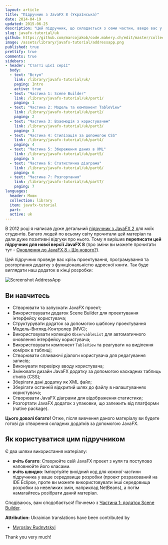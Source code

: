 ```yaml
---
layout: article
title: "Підручник з JavaFX 8 (Українська)"
date: 2014-04-19
updated: 2015-06-25
description: "Цей підручник, що складається з семи частин, введе вас у проектування, програмування та розгортання додатку Адресна книга за допомогою JavaFX"
slug: javafx-tutorial/uk
github: https://github.com/marcojakob/code.makery.ch/edit/master/collections/library/javafx-tutorial-uk.md
image: /assets/library/javafx-tutorial/addressapp.png
published: true
prettify: true
comments: true
sidebars:
- header: "Статті цієї серії"
  body:
  - text: "Вступ"
    link: /library/javafx-tutorial/uk/
    paging: Intro
    active: true
  - text: "Частина 1: Scene Builder"
    link: /library/javafx-tutorial/uk/part1/
    paging: 1
  - text: "Частина 2: Модель та компонент TableView"
    link: /library/javafx-tutorial/uk/part2/
    paging: 2
  - text: "Частина 3: Взаємодія з користувачем"
    link: /library/javafx-tutorial/uk/part3/
    paging: 3
  - text: "Частина 4: Стилізація за допомогою CSS"
    link: /library/javafx-tutorial/uk/part4/
    paging: 4
  - text: "Частина 5: Збереження даних в XML"
    link: /library/javafx-tutorial/uk/part5/
    paging: 5
  - text: "Частина 6: Статистична діаграма"
    link: /library/javafx-tutorial/uk/part6/
    paging: 6
  - text: "Частина 7: Розгортання"
    link: /library/javafx-tutorial/uk/part7/
    paging: 7
languages: 
  header: Мови
  collection: library
  item: javafx-tutorial
  part: 
  active: uk
---
```


В 2012 році я написав дуже детальний [підручник з JavaFX 2](/library/javafx-2-tutorial/) для моїх студентів. Багато людей по всьому світу прочитали цей матеріал та дали дуже позитивні відгуки про нього. Тому я вирішив **переписати цей підручник для нової версії JavaFX 8** (про зміни ви можете прочитати тут - [Оновлення до JavaFX 8 - Що нового?](/blog/update-to-javafx-8-whats-new/ "Update to JavaFX 8 - What's New")).

Цей підручник проведе вас крізь проектування, програмування та розгортання додатку з функціональністю адресної книги. Так буде виглядати наш додаток в кінці розробки:

![Screenshot AddressApp](/assets/library/javafx-tutorial/addressapp.png "AdressApp")

## Ви навчитесь

- Створювати та запускати JavaFX проект;
- Використовувати додаток Scene Builder для проектування інтерфейсу користувача;
- Структурувати додаток за допомогою шаблону проектування Модель-Вигляд-Контролер (MVC);
- Використовувати колекцію `ObservableList` для автоматичного оновлення інтерфейсу користувача;
- Використовувати компонент `TableView` та реагувати на виділення комірок в таблиці;
- Створювати спливаючі діалоги користувача для редагування записів;
- Виконувати перевірку вводу користувача;
- Змінювати дизайн JavaFX додатку за допомогою каскадних таблиць стилів (CSS);
- Зберігати дані додатку як XML файл;
- Зберігати останній відкритий шлях до файлу в налаштуваннях користувача;
- Створювати JavaFX діаграми для відображення статистики;
- Розгортати JavaFX додаток з упаковки, що залежить від платформи (native package).

**Цього доволі багато!** Отже, після вивчення даного матеріалу ви будете готові до створення складних додатків за допомогою JavaFX.

## Як користуватися цим підручником

Є два шляхи використання матеріалу:

- **вчіть багато**: Створюйте свій JavaFX проект з нуля та поступово наповнюйте його класами.
- **вчіть швидко**: Імпортуйте вихідний код для кожної частини підручника у ваше середовище розробки (проект розрахований на IDE Eclipse, проте ви можете використовувати інші середовища розробки за невеликих змін, наприклад NetBeans), а потім намагайтесь розібрати даний матеріал.

Сподіваюсь, вам сподобається! Почнемо з [Частина 1: додаток Scene Builder](/library/javafx-tutorial/uk/part1/ "Part 1: Scene Builder.").

<div class="alert alert-success">
  <strong><i class="fa fa-trophy"></i> Attribution:</strong> Ukrainian translations have been contributed by 
  <ul>
    <li><a href="https://github.com/mrudnytskyi" class="alert-link">Myroslav Rudnytskyi</a></li> 
  </ul>
  Thank you very much!
</div>